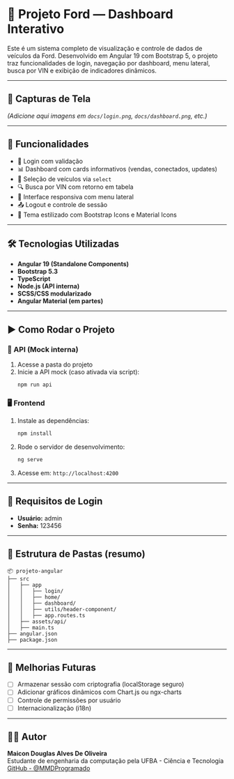 
# 🚗 Projeto Ford — Dashboard Interativo

Este é um sistema completo de visualização e controle de dados de veículos da Ford. Desenvolvido em Angular 19 com Bootstrap 5, o projeto traz funcionalidades de login, navegação por dashboard, menu lateral, busca por VIN e exibição de indicadores dinâmicos.

---

## 📸 Capturas de Tela

*(Adicione aqui imagens em `docs/login.png`, `docs/dashboard.png`, etc.)*

---

## 🚀 Funcionalidades

- 🔐 Login com validação
- 📊 Dashboard com cards informativos (vendas, conectados, updates)
- 🚗 Seleção de veículos via `select`
- 🔍 Busca por VIN com retorno em tabela
- 📱 Interface responsiva com menu lateral
- 📤 Logout e controle de sessão
- 🎨 Tema estilizado com Bootstrap Icons e Material Icons

---

## 🛠️ Tecnologias Utilizadas

- **Angular 19 (Standalone Components)**
- **Bootstrap 5.3**
- **TypeScript**
- **Node.js (API interna)**
- **SCSS/CSS modularizado**
- **Angular Material (em partes)**

---

## ▶️ Como Rodar o Projeto

### 🔧 API (Mock interna)
1. Acesse a pasta do projeto
2. Inicie a API mock (caso ativada via script):
   ```bash
   npm run api
   ```

### 🖥️ Frontend
1. Instale as dependências:
   ```bash
   npm install
   ```
2. Rode o servidor de desenvolvimento:
   ```bash
   ng serve
   ```
3. Acesse em: `http://localhost:4200`

---

## 🧠 Requisitos de Login

- **Usuário:** admin  
- **Senha:** 123456

---

## 📁 Estrutura de Pastas (resumo)

```
📦 projeto-angular
├── src
│   ├── app
│   │   ├── login/
│   │   ├── home/
│   │   ├── dashboard/
│   │   ├── utils/header-component/
│   │   ├── app.routes.ts
│   ├── assets/api/
│   ├── main.ts
├── angular.json
├── package.json
```

---

## 📌 Melhorias Futuras

- [ ] Armazenar sessão com criptografia (localStorage seguro)
- [ ] Adicionar gráficos dinâmicos com Chart.js ou ngx-charts
- [ ] Controle de permissões por usuário
- [ ] Internacionalização (i18n)

---

## 👨‍💻 Autor

**Maicon Douglas Alves De Oliveira**  
Estudante de engenharia da computação pela UFBA - Ciência e Tecnologia  
[GitHub - @MMDProgramado](https://github.com/MDProgramado/)
